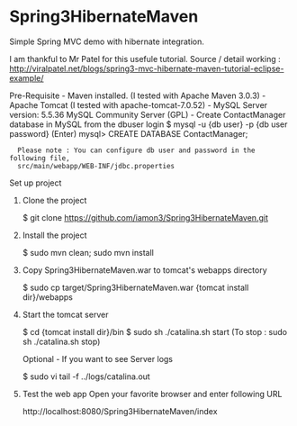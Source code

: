 Spring3HibernateMaven
=====================

Simple Spring MVC demo with hibernate integration.

I am thankful to Mr Patel for this usefule tutorial.
Source / detail working : http://viralpatel.net/blogs/spring3-mvc-hibernate-maven-tutorial-eclipse-example/


Pre-Requisite
    - Maven installed.   (I tested with Apache Maven 3.0.3)
    - Apache Tomcat      (I tested with apache-tomcat-7.0.52)
    - MySQL Server version: 5.5.36 MySQL Community Server (GPL)
    - Create ContactManager database in MySQL from the dbuser login
      $ mysql -u {db user}  -p {db user password}                   (Enter)
      mysql> CREATE DATABASE ContactManager;
      
      Please note : You can configure db user and password in the following file,
      src/main/webapp/WEB-INF/jdbc.properties
      

Set up project
  
  1) Clone the project
  
       $ git clone https://github.com/iamon3/Spring3HibernateMaven.git
      
  2) Install the project
      
       $ sudo mvn clean; sudo mvn install
  
  3) Copy Spring3HibernateMaven.war to tomcat's webapps directory
  
       $ sudo cp target/Spring3HibernateMaven.war {tomcat install dir}/webapps
      
  4) Start the tomcat server
     
       $ cd {tomcat install dir}/bin
       $ sudo sh ./catalina.sh start        (To stop : sudo sh ./catalina.sh stop)
     
     Optional - If you want to see Server logs

       $ sudo vi tail -f ../logs/catalina.out
     
     
  5)  Test the web app
      Open your favorite browser and enter following URL
      
       http://localhost:8080/Spring3HibernateMaven/index
  
